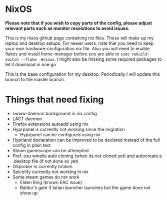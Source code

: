 # NixOS

**Please note that if you wish to copy parts of the config, please adjust relevant parts such as monitor resolutions to avoid issues.**

This is my nixos github page containing nix files. These will make up my laptop and desktop setups.
For newer users, note that you need to keep your own hardware-configuration.nix file. Also you will need to enable flakes and install home-manager before you are able to `sudo rebuild-switch --flake .#nixos`. I might also be missing some required packages to let it download in one go

This is the base configuration for my desktop. Periodically I will update this branch to the master branch.

# Things that need fixing
* swww-daemon background in nix config
* LACT daemon 
* Firefox extensions autoadd using nix
* Hyprpanel is currently not working since the migration
  * Hyprpanel can be configured using nix
* Hyprland declaration can be improved to be declared instead of the full config in plain text
* Steam gamescope can be attempted
* Pref. osu winello auto cloning (when its not cloned yet) and autocreate a .desktop file (if not done so yet)
* OSprober is currently broken
* Spicetify currently not working in nix
* Some steam games do not work
  * Elden Ring (known EAC issue)
  * Baldur's gate 3 larian launcher launches but the game does not show up

